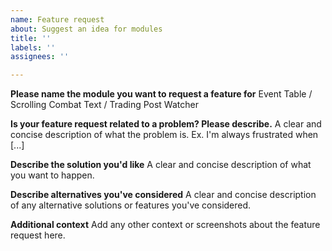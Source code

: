 ```yaml
---
name: Feature request
about: Suggest an idea for modules
title: ''
labels: ''
assignees: ''

---
```


**Please name the module you want to request a feature for**
Event Table / Scrolling Combat Text / Trading Post Watcher

**Is your feature request related to a problem? Please describe.**
A clear and concise description of what the problem is. Ex. I'm always frustrated when [...]

**Describe the solution you'd like**
A clear and concise description of what you want to happen.

**Describe alternatives you've considered**
A clear and concise description of any alternative solutions or features you've considered.

**Additional context**
Add any other context or screenshots about the feature request here.
